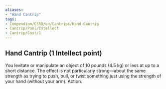 ```yaml
---
aliases:
- "Hand Cantrip"
tags:
- Compendium/CSRD/en/Cantrips/Hand-Cantrip
- Cantrip/Pool/Intellect
- Cantrip/Cost/1
---
```


## Hand Cantrip (1 Intellect point)
You levitate or manipulate an object of 10 pounds (4.5 kg) or less at up to a short distance. The effect is not particularly strong—about the same strength as trying to push, pull, or twist something just using the strength of your hand (without your arm). Action. 
